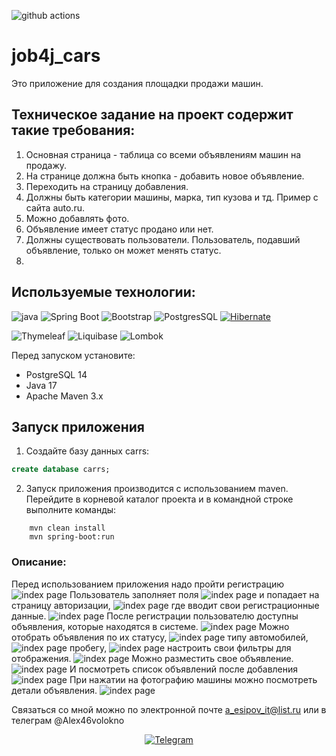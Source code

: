 ![github actions](https://github.com/AlexeyEsipov/job4j-carss/actions/workflows/maven.yml/badge.svg)
# job4j_cars
Это приложение для создания площадки продажи машин.
## Техническое задание на проект содержит такие требования:
1. Основная страница - таблица со всеми объявлениям машин на продажу.
2. На странице должна быть кнопка - добавить новое объявление.
3. Переходить на страницу добавления.
4. Должны быть категории машины, марка, тип кузова и тд. Пример с сайта auto.ru.
5. Можно добавлять фото.
6. Объявление имеет статус продано или нет.
7. Должны существовать пользователи. Пользователь, подавший объявление,
   только он может менять статус.
8. 
## Используемые технологии:
![java](https://img.shields.io/badge/Java--17-ED8B00?style=for-the-badge&logo=java&logoColor=white)
![Spring Boot](https://img.shields.io/badge/Spring_Boot--2.7.3-F2F4F9?style=for-the-badge&logo=spring-boot)
![Bootstrap](https://img.shields.io/badge/Bootstrap--5.2.2-563D7C?style=for-the-badge&logo=bootstrap&logoColor=white)
![PostgresSQL](https://img.shields.io/badge/PostgreSQL--14-316192?style=for-the-badge&logo=postgresql&logoColor=white)
[![Hibernate](https://img.shields.io/badge/Hibernate--5.6.11.Final-59666C?style=for-the-badge&logo=Hibernate&logoColor=white)](https://hibernate.org/)

![Thymeleaf](https://img.shields.io/badge/Thymeleaf-3.0.0.RELEASE-blue?style=for-the-badge&logo=thymeleaf&logoColor=white)
![Liquibase](https://img.shields.io/badge/Liquibase-4.9.1-red?style=for-the-badge&logo=liquibase&logoColor=white)
![Lombok](https://img.shields.io/badge/Lombok-1.18.24-green?style=for-the-badge&logo=lombok&logoColor=white)

Перед запуском установите:
- PostgreSQL 14
- Java 17
- Apache Maven 3.x

## Запуск приложения

1. Создайте базу данных carrs:
```sql
create database carrs;
```

2. Запуск приложения производится с использованием maven.
   Перейдите в корневой каталог проекта и в командной строке
   выполните команды:
```
    mvn clean install
    mvn spring-boot:run
```
### Описание:
Перед использованием приложения надо пройти регистрацию
![index page](images/Registration.JPG)
Пользователь заполняет поля
![index page](images/RegistrationData.JPG)
и попадает на страницу авторизации,
![index page](images/LoginEmpty.JPG)
где вводит свои регистрационные данные.
![index page](images/LoginData.JPG)
После регистрации пользователю доступны 
объявления, которые находятся в системе.
![index page](images/OtherAuto.JPG)
Можно отобрать объявления по их статусу,
![index page](images/Status.JPG)
типу автомобилей,
![index page](images/Type.JPG)
пробегу,
![index page](images/MileAge.JPG)
настроить свои фильтры для отображения.
![index page](images/Filter.JPG)
Можно разместить свое объявление.
![index page](images/MyAds.JPG)
И посмотреть список объявлений после добавления
![index page](images/AfterAdd.JPG)
При нажатии на фотографию машины можно посмотреть детали объявления.
![index page](images/Details.JPG)

Связаться со мной можно по электронной почте a_esipov_it@list.ru
или в телеграм  @Alex46volokno


<div id="socials" align="center">
    <!-- <a href="linkedin-url">
    <img src="https://img.shields.io/badge/LinkedIn-blue?style=for-the-badge&logo=linkedin&logoColor=white" alt="LinkedIn"/>
  </a> -->

  <a href="https://t.me/alex46volokno">
    <img src="https://img.shields.io/badge/Telegram-blue?style=for-the-badge&logo=telegram&logoColor=white" alt="Telegram"/>
  </a>
</div>







